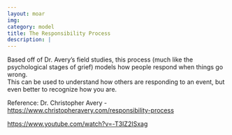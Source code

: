```yaml
---
layout: moar
img:
category: model
title: The Responsibility Process
description: |
---
```


 Based off of Dr. Avery’s field studies, this process (much like the psychological stages of grief) models how people respond when things go wrong.  
This can be used to understand how others are responding to an event, but even better to recognize how you are.

Reference:
Dr. Christopher Avery - https://www.christopheravery.com/responsibility-process

https://www.youtube.com/watch?v=-T3IZ2ISxag